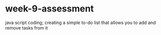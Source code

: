 # week-9-assessment
java script coding; creating a simple to-do list that allows you to add and remove tasks from it 
